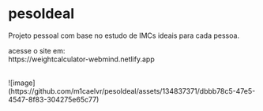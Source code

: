 # pesoIdeal
Projeto pessoal com base no estudo de IMCs ideais para cada pessoa.
<p>
  acesse o site em: <br>
  https://weightcalculator-webmind.netlify.app
</p>
<br>
![image](https://github.com/m1caelvr/pesoIdeal/assets/134837371/dbbb78c5-47e5-4547-8f83-304275e65c77)

